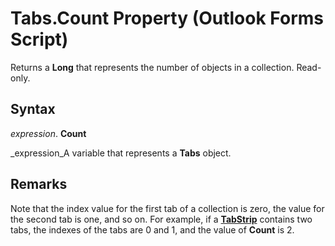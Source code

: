 
# Tabs.Count Property (Outlook Forms Script)

Returns a  **Long** that represents the number of objects in a collection. Read-only.


## Syntax

 _expression_. **Count**

 _expression_A variable that represents a  **Tabs** object.


## Remarks

Note that the index value for the first tab of a collection is zero, the value for the second tab is one, and so on. For example, if a  **[TabStrip](643c896a-2304-42f3-f5e9-0feee6d22364.md)** contains two tabs, the indexes of the tabs are 0 and 1, and the value of **Count** is 2.

